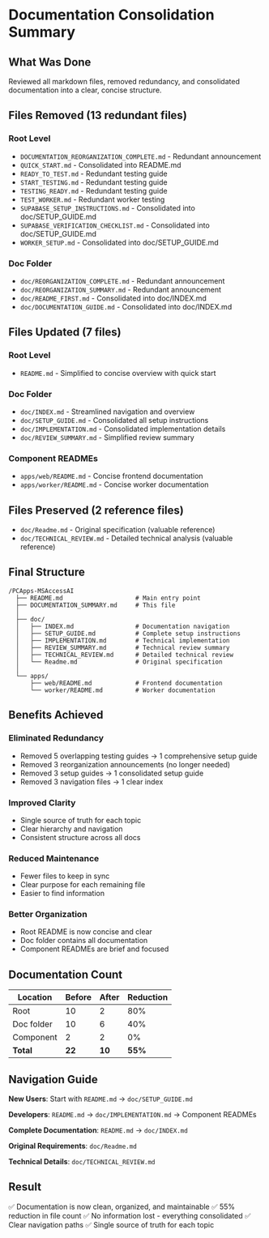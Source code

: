 # Documentation Consolidation Summary

## What Was Done

Reviewed all markdown files, removed redundancy, and consolidated documentation into a clear, concise structure.

## Files Removed (13 redundant files)

### Root Level
- `DOCUMENTATION_REORGANIZATION_COMPLETE.md` - Redundant announcement
- `QUICK_START.md` - Consolidated into README.md
- `READY_TO_TEST.md` - Redundant testing guide
- `START_TESTING.md` - Redundant testing guide
- `TESTING_READY.md` - Redundant testing guide
- `TEST_WORKER.md` - Redundant worker testing
- `SUPABASE_SETUP_INSTRUCTIONS.md` - Consolidated into doc/SETUP_GUIDE.md
- `SUPABASE_VERIFICATION_CHECKLIST.md` - Consolidated into doc/SETUP_GUIDE.md
- `WORKER_SETUP.md` - Consolidated into doc/SETUP_GUIDE.md

### Doc Folder
- `doc/REORGANIZATION_COMPLETE.md` - Redundant announcement
- `doc/REORGANIZATION_SUMMARY.md` - Redundant announcement
- `doc/README_FIRST.md` - Consolidated into doc/INDEX.md
- `doc/DOCUMENTATION_GUIDE.md` - Consolidated into doc/INDEX.md

## Files Updated (7 files)

### Root Level
- `README.md` - Simplified to concise overview with quick start

### Doc Folder
- `doc/INDEX.md` - Streamlined navigation and overview
- `doc/SETUP_GUIDE.md` - Consolidated all setup instructions
- `doc/IMPLEMENTATION.md` - Consolidated implementation details
- `doc/REVIEW_SUMMARY.md` - Simplified review summary

### Component READMEs
- `apps/web/README.md` - Concise frontend documentation
- `apps/worker/README.md` - Concise worker documentation

## Files Preserved (2 reference files)

- `doc/Readme.md` - Original specification (valuable reference)
- `doc/TECHNICAL_REVIEW.md` - Detailed technical analysis (valuable reference)

## Final Structure

```
/PCApps-MSAccessAI
  ├── README.md                    # Main entry point
  ├── DOCUMENTATION_SUMMARY.md     # This file
  │
  ├── doc/
  │   ├── INDEX.md                 # Documentation navigation
  │   ├── SETUP_GUIDE.md           # Complete setup instructions
  │   ├── IMPLEMENTATION.md        # Technical implementation
  │   ├── REVIEW_SUMMARY.md        # Technical review summary
  │   ├── TECHNICAL_REVIEW.md      # Detailed technical review
  │   └── Readme.md                # Original specification
  │
  └── apps/
      ├── web/README.md            # Frontend documentation
      └── worker/README.md         # Worker documentation
```

## Benefits Achieved

### Eliminated Redundancy
- Removed 5 overlapping testing guides → 1 comprehensive setup guide
- Removed 3 reorganization announcements (no longer needed)
- Removed 3 setup guides → 1 consolidated setup guide
- Removed 3 navigation files → 1 clear index

### Improved Clarity
- Single source of truth for each topic
- Clear hierarchy and navigation
- Consistent structure across all docs

### Reduced Maintenance
- Fewer files to keep in sync
- Clear purpose for each remaining file
- Easier to find information

### Better Organization
- Root README is now concise and clear
- Doc folder contains all documentation
- Component READMEs are brief and focused

## Documentation Count

| Location | Before | After | Reduction |
|----------|--------|-------|-----------|
| Root | 10 | 2 | 80% |
| Doc folder | 10 | 6 | 40% |
| Component | 2 | 2 | 0% |
| **Total** | **22** | **10** | **55%** |

## Navigation Guide

**New Users**: Start with `README.md` → `doc/SETUP_GUIDE.md`

**Developers**: `README.md` → `doc/IMPLEMENTATION.md` → Component READMEs

**Complete Documentation**: `README.md` → `doc/INDEX.md`

**Original Requirements**: `doc/Readme.md`

**Technical Details**: `doc/TECHNICAL_REVIEW.md`

## Result

✅ Documentation is now clean, organized, and maintainable
✅ 55% reduction in file count
✅ No information lost - everything consolidated
✅ Clear navigation paths
✅ Single source of truth for each topic

